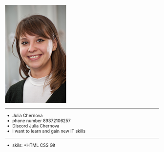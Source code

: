![foto](/foto/photo.png)

---

- Julia Chernova
- phone number 89372106257
- Discord Julia Chernova
- I want to learn and gain new IT skills

---

- skils:
  \*HTML
  CSS
  Git
